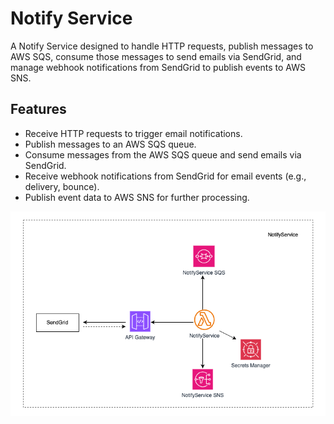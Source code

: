 # Notify Service

A Notify Service designed to handle HTTP requests, publish messages to AWS SQS, consume those messages to send emails via SendGrid, and manage webhook notifications from SendGrid to publish events to AWS SNS.

## Features

- Receive HTTP requests to trigger email notifications.
- Publish messages to an AWS SQS queue.
- Consume messages from the AWS SQS queue and send emails via SendGrid.
- Receive webhook notifications from SendGrid for email events (e.g., delivery, bounce).
- Publish event data to AWS SNS for further processing.

![Diagram](NotifyService.drawio.png)